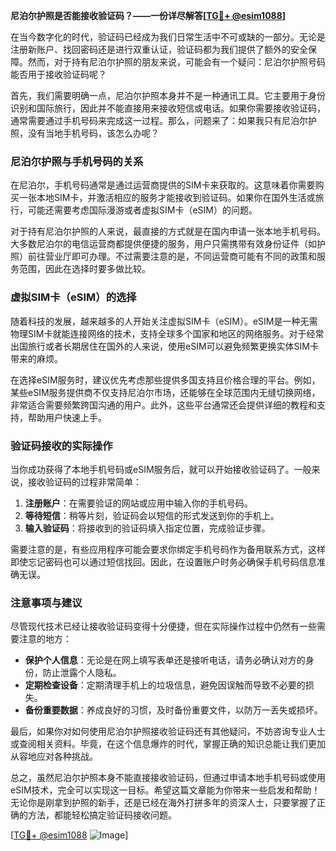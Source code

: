 **尼泊尔护照是否能接收验证码？——一份详尽解答[[TG💪+ @esim1088](https://t.me/s/esim1088)]**

在当今数字化的时代，验证码已经成为我们日常生活中不可或缺的一部分。无论是注册新账户、找回密码还是进行双重认证，验证码都为我们提供了额外的安全保障。然而，对于持有尼泊尔护照的朋友来说，可能会有一个疑问：尼泊尔护照号码能否用于接收验证码呢？

首先，我们需要明确一点，尼泊尔护照本身并不是一种通讯工具。它主要用于身份识别和国际旅行，因此并不能直接用来接收短信或电话。如果你需要接收验证码，通常需要通过手机号码来完成这一过程。那么，问题来了：如果我只有尼泊尔护照，没有当地手机号码，该怎么办呢？

### 尼泊尔护照与手机号码的关系

在尼泊尔，手机号码通常是通过运营商提供的SIM卡来获取的。这意味着你需要购买一张本地SIM卡，并激活相应的服务才能接收到验证码。如果你在国外生活或旅行，可能还需要考虑国际漫游或者虚拟SIM卡（eSIM）的问题。

对于持有尼泊尔护照的人来说，最直接的方式就是在国内申请一张本地手机号码。大多数尼泊尔的电信运营商都提供便捷的服务，用户只需携带有效身份证件（如护照）前往营业厅即可办理。不过需要注意的是，不同运营商可能有不同的政策和服务范围，因此在选择时要多做比较。

### 虚拟SIM卡（eSIM）的选择

随着科技的发展，越来越多的人开始关注虚拟SIM卡（eSIM）。eSIM是一种无需物理SIM卡就能连接网络的技术，支持全球多个国家和地区的网络服务。对于经常出国旅行或者长期居住在国外的人来说，使用eSIM可以避免频繁更换实体SIM卡带来的麻烦。

在选择eSIM服务时，建议优先考虑那些提供多国支持且价格合理的平台。例如，某些eSIM服务提供商不仅支持尼泊尔市场，还能够在全球范围内无缝切换网络，非常适合需要频繁跨国沟通的用户。此外，这些平台通常还会提供详细的教程和支持，帮助用户快速上手。

### 验证码接收的实际操作

当你成功获得了本地手机号码或eSIM服务后，就可以开始接收验证码了。一般来说，接收验证码的过程非常简单：

1. **注册账户**：在需要验证的网站或应用中输入你的手机号码。
2. **等待短信**：稍等片刻，验证码会以短信的形式发送到你的手机上。
3. **输入验证码**：将接收到的验证码填入指定位置，完成验证步骤。

需要注意的是，有些应用程序可能会要求你绑定手机号码作为备用联系方式，这样即使忘记密码也可以通过短信找回。因此，在设置账户时务必确保手机号码信息准确无误。

### 注意事项与建议

尽管现代技术已经让接收验证码变得十分便捷，但在实际操作过程中仍然有一些需要注意的地方：

- **保护个人信息**：无论是在网上填写表单还是接听电话，请务必确认对方的身份，防止泄露个人隐私。
- **定期检查设备**：定期清理手机上的垃圾信息，避免因误触而导致不必要的损失。
- **备份重要数据**：养成良好的习惯，及时备份重要文件，以防万一丢失或损坏。

最后，如果你对如何使用尼泊尔护照接收验证码还有其他疑问，不妨咨询专业人士或查阅相关资料。毕竟，在这个信息爆炸的时代，掌握正确的知识总能让我们更加从容地应对各种挑战。

总之，虽然尼泊尔护照本身不能直接接收验证码，但通过申请本地手机号码或使用eSIM技术，完全可以实现这一目标。希望这篇文章能为你带来一些启发和帮助！无论你是刚拿到护照的新手，还是已经在海外打拼多年的资深人士，只要掌握了正确的方法，都能轻松搞定验证码接收问题。

[[TG💪+ @esim1088](https://t.me/s/esim1088) ![Image](https://i.postimg.cc/4NQfJmqS/Snipaste-2025-05-13-00-14-12.png)]